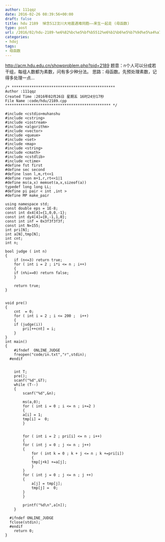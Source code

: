```yaml
---
author: 111qqz
date: 2016-02-26 08:39:56+00:00
draft: false
title: hdu 2189  悼念512汶川大地震遇难同胞——来生一起走 (母函数)
type: post
url: /2016/02/hdu-2189-%e6%82%bc%e5%bf%b5512%e6%b1%b6%e5%b7%9d%e5%a4%a7%e5%9c%b0%e9%9c%87%e9%81%87%e9%9a%be%e5%90%8c%e8%83%9e-%e6%9d%a5%e7%94%9f%e4%b8%80%e8%b5%b7%e8%b5%b0-%e6%af%8d%e5%87%bd/
categories:
- hdoj
tags:
- 母函数
---
```


http://acm.hdu.edu.cn/showproblem.php?pid=2189
题意：n个人可以分成若干组，每组人数都为素数，问有多少种分法。
思路：母函数。先预处理素数，记得多处理一点...

 

    
    /* ***********************************************
    Author :111qqz
    Created Time :2016年02月26日 星期五 16时24分17秒
    File Name :code/hdu/2189.cpp
    ************************************************ */
    
    #include <cstdio>muhanshu
    #include <cstring>
    #include <iostream>
    #include <algorithm>
    #include <vector>
    #include <queue>
    #include <set>
    #include <map>
    #include <string>
    #include <cmath>
    #include <cstdlib>
    #include <ctime>
    #define fst first
    #define sec second
    #define lson l,m,rt<<1
    #define rson m+1,r,rt<<1|1
    #define ms(a,x) memset(a,x,sizeof(a))
    typedef long long LL;
    #define pi pair < int ,int >
    #define MP make_pair
    
    using namespace std;
    const double eps = 1E-8;
    const int dx4[4]={1,0,0,-1};
    const int dy4[4]={0,-1,1,0};
    const int inf = 0x3f3f3f3f;
    const int N=155;
    int pri[N];
    int a[N],tmp[N];
    int cnt;
    int n;
    
    bool judge ( int n)
    {
        if (n<=3) return true;
        for ( int i = 2 ; i*i <= n ; i++)
        {
    	if (n%i==0) return false;
        }
    
        return true;
    } 
    
    
    void pre()
    {
        cnt  = 0;
        for ( int i = 2 ; i <= 200 ;  i++)
        {
    	if (judge(i))
    	    pri[++cnt] = i;
        }
    }
    int main()
    {
    	#ifndef  ONLINE_JUDGE 
    	freopen("code/in.txt","r",stdin);
      #endif
    
    	
    	int T;
    	pre();
    	scanf("%d",&T);
    	while (T--)
    	{
    	    scanf("%d",&n);
    
    	    ms(a,0);
    	    for ( int i = 0 ; i <= n ; i+=2 )
    	    {
    		a[i] = 1;
    		tmp[i] =  0;
    	    }
    
    	    
    	    for ( int i = 2 ; pri[i] <= n ; i++)
    	    {
    		for ( int j = 0 ; j <= n ; j++)
    		{
    		    for ( int k = 0 ; k + j <= n ; k +=pri[i])
    		    {
    			tmp[j+k] +=a[j];
    		    }
    		}
    		for ( int j = 0 ; j <= n ; j ++)
    		{
    		    a[j] = tmp[j];
    		    tmp[j] =  0;
    		}
    	    }
    
    	    printf("%d\n",a[n]);
    	}
    
      #ifndef ONLINE_JUDGE  
      fclose(stdin);
      #endif
        return 0;
    }
    

